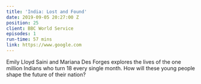 ```yaml
---
title: 'India: Lost and Found'
date: 2019-09-05 20:27:00 Z
position: 25
client: BBC World Service
episodes: 1
run-time: 57 mins
link: https://www.google.com
---
```


Emily Lloyd Saini and Mariana Des Forges explores the lives of the one million Indians who turn 18 every single month. How will these young people shape the future of their nation?